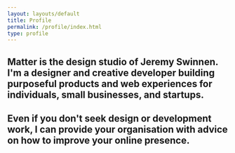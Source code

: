 ```yaml
---
layout: layouts/default
title: Profile
permalink: /profile/index.html
type: profile
---
```

## Matter is the design studio of Jeremy Swinnen. I'm a designer and creative developer building purposeful products and web experiences for individuals, small businesses, and startups.

## Even if you don't seek design or development work, I can provide your organisation with advice on how to improve your online presence.